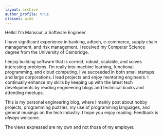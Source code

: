 ```yaml
---
layout: archive
author_profile: true
classes: wide
---
```

Hello! I'm Mansour, a Software Engineer.

I have significant experience in banking, adtech, e-commerce, supply chain management, and risk management. I received my Computer Science degree from the University of Cambridge. 

I enjoy building software that is correct, robust, scalable, and solves interesting problems. I’m really into machine learning, functional programming, and cloud computing. I’ve succeeded in both small startups and large corporations. I lead projects and enjoy mentoring engineers. I continually enhance my skills by keeping up with the latest tech developments by reading engineering blogs and technical books and attending meetups.

This is my personal engineering blog, where I mainly post about hobby projects, programming puzzles, my use of programming languages, and general musings on the tech industry. I hope you enjoy reading. Feedback is _always_ welcome. 

The views expressed are my own and not those of my employer.
